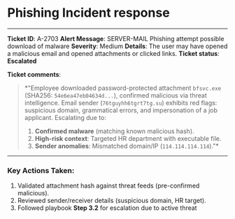 
# Phishing Incident response

---

**Ticket ID**: A-2703
**Alert Message**: SERVER-MAIL Phishing attempt possible download of malware
**Severity**: Medium
**Details**: The user may have opened a malicious email and opened attachments or clicked links.
**Ticket status**: **Escalated**

**Ticket comments**:

> *"Employee downloaded password-protected attachment `bfsvc.exe` (SHA256: `54e6ea47eb04634d...`), confirmed malicious via threat intelligence. Email sender (`76tguyhh6tgrt7tg.su`) exhibits red flags: suspicious domain, grammatical errors, and impersonation of a job applicant. Escalating due to:
>
> 1. **Confirmed malware** (matching known malicious hash).
> 2. **High-risk context**: Targeted HR department with executable file.
> 3. **Sender anomalies**: Mismatched domain/IP (`114.114.114.114`)."*

---

### **Key Actions Taken**:

1. Validated attachment hash against threat feeds (pre-confirmed malicious).
2. Reviewed sender/receiver details (suspicious domain, HR target).
3. Followed playbook **Step 3.2** for escalation due to active threat
